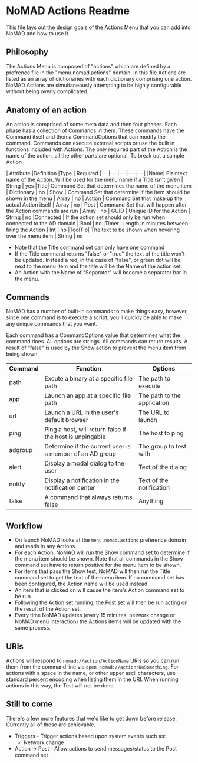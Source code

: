 #  NoMAD Actions Readme

This file lays out the design goals of the Actions Menu that you can add into NoMAD and how to use it.

## Philosophy

The Actions Menu is composed of "actions" which are defined by a prefrence file in the "menu.nomad.actions" domain. In this file Actions are listed as an array of dictionaries with each dictionary comprising one action. NoMAD Actions are simultaneously attempting to be highly configurable without being overly complicated.

## Anatomy of an action

An action is comprised of some meta data and then four phases. Each phase has a collection of Commands in them. These commands have the Command itself and then a CommandOptions that can modify the command. Commands can execute external scripts or use the built in functions included with Actions. The only required part of the Action is the name of the action, all the other parts are optional. To break out a sample Action

| Attribute  |Definition   |Type   | Required
|---|---|---|---|---|
|Name| Plaintext name of the Action. Will be used for the menu name if a Title isn't given | String | yes
|Title| Command Set that determines the name of the menu item | Dictionary | no
| Show | Command Set that determine if the item should be shown in the menu | Array | no
| Action | Command Set that make up the actual Action itself | Array | no
| Post | Command Set that will happen after the Action commands are run | Array | no
| GUID | Unique ID for the Action | String | no
|Connected | If the action set should only be run when connected to the AD domain | Bool | no
|Timer| Length in minutes between firing the Action | Int | no
|ToolTip| The text to be shown when hovering over the menu item | String | no

* Note that the Title command set can only have one command
* If the Title command returns "false" or "true" the text of the title won't be updated. Instead a red, in the case of "false", or green dot will be next to the menu item and the title will be the Name of the action set.
* An Action with the Name of "Separator" will become a separator bar in the menu.

## Commands

NoMAD has a number of built-in commands to make things easy, however, since one command is to execute a script, you'll quickly be able to make any unique commands that you want.

Each command has a CommandOptions value that determines what the command does. All options are strings. All commands can return results. A result of "false" is used by the Show action to prevent the menu item from being shown.

| Command | Function | Options
|---|---|---|
| path | Excute a binary at a specific file path | The path to execute
| app | Launch an app at a specific file path | The path to the application
| url | Launch a URL in the user's default browser | The URL to launch
| ping | Ping a host, will return false if the host is unpingable | The host to ping
| adgroup | Determine if the current user is a member of an AD group | The group to test with
| alert | Display a modal dialog to the user | Text of the dialog
|notify| Display a notification in the notification center | Text of the notification
|false| A command that always returns false | Anything



## Workflow

* On launch NoMAD looks at the `menu.nomad.actions` preference domain and reads in any Actions.
* For each Action, NoMAD will run the Show command set to determine if the menu item should be shown. Note that all commands in the Show command set have to return positive for the menu item to be shown.
* For items that pass the Show test, NoMAD will then run the Title command set to get the text of the menu item. If no command set has been configured, the Action name will be used instead.
* An item that is clicked on will cause the item's Action command set to be run.
* Following the Action set running, the Post set will then be run acting on the result of the Action set.
* Every time NoMAD updates (every 15 minutes, network change or NoMAD menu interaction) the Actions items will be updated with the same process.

## URIs

Actions will respond to `nomad://action/ActionName` URIs so you can run them from the command line via `open nomad://action/DoSomething`. For actions with a space in the name, or other upper ascii characters, use standard percent encoding when listing them in the URI. When running actions in this way, the Test will not be done 

## Still to come

There's a few more features that we'd like to get down before release. Currently all of these are achievable.

* Triggers - Trigger actions based upon system events such as:
	* Network change
* Action -> Post - Allow actions to send messages/status to the Post command set
